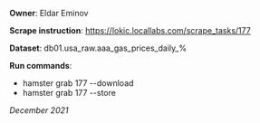**Owner**: Eldar Eminov
 
**Scrape instruction**: https://lokic.locallabs.com/scrape_tasks/177

**Dataset**: db01.usa_raw.aaa_gas_prices_daily_%

**Run commands**:
* hamster grab 177 --download
* hamster grab 177 --store

_December 2021_
